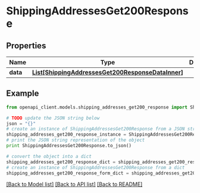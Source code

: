 # ShippingAddressesGet200Response


## Properties
Name | Type | Description | Notes
------------ | ------------- | ------------- | -------------
**data** | [**List[ShippingAddressesGet200ResponseDataInner]**](ShippingAddressesGet200ResponseDataInner.md) |  | [optional] 

## Example

```python
from openapi_client.models.shipping_addresses_get200_response import ShippingAddressesGet200Response

# TODO update the JSON string below
json = "{}"
# create an instance of ShippingAddressesGet200Response from a JSON string
shipping_addresses_get200_response_instance = ShippingAddressesGet200Response.from_json(json)
# print the JSON string representation of the object
print ShippingAddressesGet200Response.to_json()

# convert the object into a dict
shipping_addresses_get200_response_dict = shipping_addresses_get200_response_instance.to_dict()
# create an instance of ShippingAddressesGet200Response from a dict
shipping_addresses_get200_response_form_dict = shipping_addresses_get200_response.from_dict(shipping_addresses_get200_response_dict)
```
[[Back to Model list]](../README.md#documentation-for-models) [[Back to API list]](../README.md#documentation-for-api-endpoints) [[Back to README]](../README.md)


